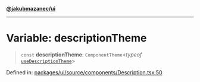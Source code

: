 [**@jakubmazanec/ui**](../README.md)

---

# Variable: descriptionTheme

> `const` **descriptionTheme**: `ComponentTheme`\<_typeof_
> [`useDescriptionTheme`](../functions/useDescriptionTheme.md)\>

Defined in:
[packages/ui/source/components/Description.tsx:50](https://github.com/jakubmazanec/tools/blob/797379ce98752dc838b82c8398e04d90c58ce9e7/packages/ui/source/components/Description.tsx#L50)
